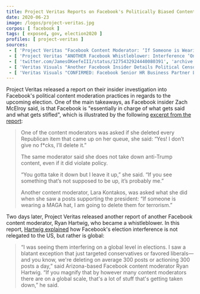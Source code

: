 ```yaml
---
title: Project Veritas Reports on Facebook's Politically Biased Content Moderation
date: 2020-06-23
image: /logos/project-veritas.jpg
corpos: [ facebook ]
tags: [ exposed, gov, election2020 ]
profiles: [ project-veritas ]
sources:
 - [ 'Project Veritas "Facebook Content Moderator: ‘If Someone is Wearing a MAGA Hat, I Am Going to Delete Them for Terrorism’" (23 Jun 2020)', 'archive.is/y0TRY' ]
 - [ 'Project Veritas "ANOTHER Facebook Whistleblower: Interference ‘On a Global Level in Elections’" (25 Jun 2020)', 'archive.is/OdCao' ]
 - [ 'twitter.com/JamesOKeefeIII/status/1275432924440080391', 'archive.is/3Jg9C' ]
 - [ 'Veritas Visuals "Another Facebook Insider Details Political Censorship; Current HR Exec ''No One Has White Man’s Back''" on BitChute (25 Jun 2020)', 'www.bitchute.com/video/9O8p4zK8ywY/' ]
 - [ 'Veritas Visuals "CONFIRMED: Facebook Senior HR Business Partner Leslie Brown FIRED following Project Veritas video!" on BitChute (25 Jun 2020)', 'www.bitchute.com/video/AHzz9aWO8HA/' ]
---
```


Project Veritas released a report on their insider investigation into
Facebook's political content moderation practices in regards to
the upcoming election. One of the main takeaways, as Facebook insider Zach
McElroy said, is that Facebook is "essentially in charge of what gets said and
what gets stifled", which is illustrated by the following [excerpt from the
report](https://archive.is/y0TRY#selection-509.0-521.188):

> One of the content moderators was asked if she deleted every Republican item
> that came up on her queue, she said: “Yes! I don’t give no f*cks, I’ll delete
> it.”
>
> The same moderator said she does not take down anti-Trump content, even if it
> did violate policy.
>
> “You gotta take it down but I leave it up,” she said. “If you see something
> that’s not supposed to be up, it’s probably me.”
>
> Another content moderator, Lara Kontakos, was asked what she did when she saw
> a posts supporting the president: “If someone is wearing a MAGA hat, I am
> going to delete them for terrorism.”

Two days later, Project Veritas released another report of another Facebook
content moderator, Ryan Hartwig, who became a whistleblower. In this report,
[Hartwig explained](https://archive.is/OdCao#selection-453.0-453.426) how
Facebook's election interference is not relegated to the US, but rather is
global:

> “I was seeing them interfering on a global level in elections. I saw a
> blatant exception that just targeted conservatives or favored liberals—and
> you know, we're deleting on average 300 posts or actioning 300 posts a day,”
> said Arizona-based Facebook content moderator Ryan Hartwig. “If you magnify
> that by however many content moderators there are on a global scale, that's a
> lot of stuff that's getting taken down,” he said.

